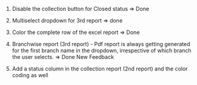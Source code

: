 1. Disable the collection button for Closed status => Done
3. Multiselect dropdown for 3rd report => done
4. Color the complete row of the excel report => Done


2. Branchwise report (3rd report) - Pdf report is always getting generated for the first branch name in the dropdown, irrespective of which branch the user selects. => Done
New Feedback 
1. Add a status column in the collection report (2nd report) and the color coding as well